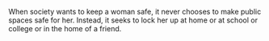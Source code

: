 When society wants to keep a woman safe, it never chooses to make public spaces safe for her. Instead, it seeks to lock her up at home or at school or college or in the home of a friend.